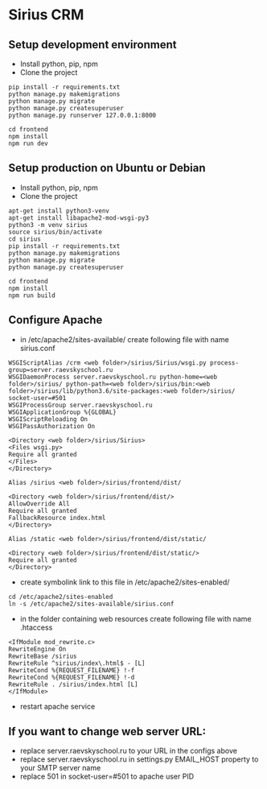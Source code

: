 # Sirius CRM

Setup development environment
---

 - Install python, pip, npm
 - Clone the project

```
pip install -r requirements.txt 
python manage.py makemigrations
python manage.py migrate
python manage.py createsuperuser
python manage.py runserver 127.0.0.1:8000

cd frontend
npm install
npm run dev
```

Setup production on Ubuntu or Debian
---
 - Install python, pip, npm
 - Clone the project
 ```
apt-get install python3-venv
apt-get install libapache2-mod-wsgi-py3
python3 -m venv sirius
source sirius/bin/activate
cd sirius
pip install -r requirements.txt 
python manage.py makemigrations
python manage.py migrate
python manage.py createsuperuser

cd frontend
npm install
npm run build
```

Configure Apache
---

 - in /etc/apache2/sites-available/ create following file with name sirius.conf
```
WSGIScriptAlias /crm <web folder>/sirius/Sirius/wsgi.py process-group=server.raevskyschool.ru
WSGIDaemonProcess server.raevskyschool.ru python-home=<web folder>/sirius/ python-path=<web folder>/sirius/bin:<web folder>/sirius/lib/python3.6/site-packages:<web folder>/sirius/ socket-user=#501
WSGIProcessGroup server.raevskyschool.ru
WSGIApplicationGroup %{GLOBAL}
WSGIScriptReloading On
WSGIPassAuthorization On

<Directory <web folder>/sirius/Sirius>
<Files wsgi.py>
Require all granted
</Files>
</Directory>

Alias /sirius <web folder>/sirius/frontend/dist/

<Directory <web folder>/sirius/frontend/dist/>
AllowOverride All
Require all granted
FallbackResource index.html
</Directory>

Alias /static <web folder>/sirius/frontend/dist/static/

<Directory <web folder>/sirius/frontend/dist/static/>
Require all granted
</Directory>
```
 - create symbolink link to this file in /etc/apache2/sites-enabled/
 ```
 cd /etc/apache2/sites-enabled
 ln -s /etc/apache2/sites-available/sirius.conf
 ```
 
  - in the folder containing web resources create following file with name .htaccess
  ```
<IfModule mod_rewrite.c>
  RewriteEngine On
  RewriteBase /sirius
  RewriteRule ^sirius/index\.html$ - [L]
  RewriteCond %{REQUEST_FILENAME} !-f
  RewriteCond %{REQUEST_FILENAME} !-d
  RewriteRule . /sirius/index.html [L]
</IfModule>
 ``` 
  - restart apache service
  
If you want to change web server URL:
---
 - replace server.raevskyschool.ru to your URL in the configs above
 - replace server.raevskyschool.ru in settings.py EMAIL_HOST property to your SMTP server name
 - replace 501 in socket-user=#501 to apache user PID 